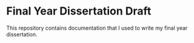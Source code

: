 # Final Year Dissertation Draft

This repository contains documentation that I used to write my final year dissertation.
